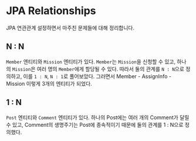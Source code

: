 # JPA Relationships

JPA 연관관계 설정하면서 마주친 문제들에 대해 정리합니다.
<br/>
## N : N
`Member` 엔티티와 `Mission` 엔티티가 있다.
`Member`는 `Mission`을 신청할 수 있고, 하나의 `Mission`은 여러 명의 `Member`에게 할당될 수 있다.
따라서 둘의 관계를 `N : N`으로 정의하고, 이를 `1 : N`, `N : 1`로 풀어보았다.
그러면서 Member - AssignInfo - Mission 이렇게 3개의 엔티티가 되었다.

## 1 : N
`Post` 엔티티와 `Comment` 엔티티가 있다.
하나의 Post에는 여러 개의 Comment가 달릴 수 있고, Comment의 생명주기는 Post에 종속적이기 때문에 
둘의 관계를 1 : N으로 정의했다.